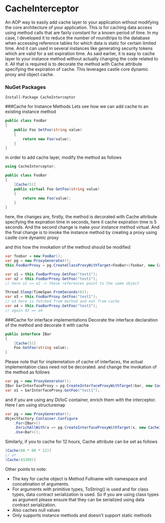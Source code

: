 # CacheInterceptor

An AOP way to easily add cache layer to your application without modifying the core architecture of your application. This is for caching data access using method calls that are fairly constant for a known period of time. In my case, I developed it to reduce the number of roundtrips to the database when accessing reference tables for which data is static for certain limited time. And it can used in several instances like generating security tokens which are valid for a set expiration time.
As said earlier, it is easy to cache layer to your instance method without actually changing the code related to it. All that is required is to decorate the method with Cache attribute specifying the expiration of cache. This leverages castle core dynamic proxy and object cache.

### NuGet Packages

```
Install-Package CacheInterceptor
```

###Cache for Instance Methods
Lets see how we can add cache to an existing instance method

```csharp
public class FooBar
{
    public Foo GetFoo(string value)
    {
        return new Foo(value);
    }
}
```
in order to add cache layer, modify the method as follows
```csharp
using CacheInterceptor;

public class FooBar
{
    [Cache(5)]
    public virtual Foo GetFoo(string value)
    {
        return new Foo(value);
    }
}
```
here, the changes are, firstly, the method is decorated with Cache attribute specifying the expiration time in seconds, here it cache expiration time is 5 seconds. And the second change is make your instance method virtual.
And the final change is to invoke the instance method by creating a proxy using castle core dynamic proxy

and this how the invokation of the method should be modified
```csharp
var foobar = new FooBar();
var pg = new ProxyGenerator();
this.FooBarProxy = pg.CreateClassProxyWithTarget<FooBar>(foobar, new CacheInterceptor());

var o1 = this.FooBarProxy.GetFoo("test1");
var o2 = this.FooBarProxy.GetFoo("test1");
// here o1 == o2 -> these references point to the same object

Thread.Sleep(TimeSpan.FromSeconds(6));
var o3 = this.FooBarProxy.GetFoo("test1");
// o3 here is fetched from method and not from cache
var o4 = this.FooBarProxy.GetFoo("test1");
// again 03 == o4
```
###Cache for interface implementations
Decorate the interface declaration of the method and decorate it with cache
```csharp
public interface IBar
{
    [Cache(5)]
    Foo GetFoo(string value);
}
```
Please note that for implemetation of cache of interfaces, the actual implementation class need not be decorated.
and change the invokation of the method as follows
```csharp
var pg = new ProxyGenerator();
IBar barInterfaceProxy = pg.CreateInterfaceProxyWithTarget(bar, new CacheInterceptor());
var o1 = barInterfaceProxy.GetFoo("test1");
```
and if you are using any DI/IoC container, enrich them with the interceptor. Here I am using structuremap
```csharp
var pg = new ProxyGenerator();
ObjectFactory.Container.Configure
    .For<IBar>()
    .EnrichAllWith(x => pg.CreateInterfaceProxyWithTarget(x, new CacheInterceptor()))
    .Use<Bar>();
```

Similarly, if you to cache for 12 hours, Cache attribute can be set as follows
```csharp
[Cache(60 * 60 * 12)]
// or
[Cache(43200)]
```

Other points to note:
* The key for cache object is Method Fullname with namespace and concatination of arguments.
* For arguments with primitive types, ToString() is used and for class types, data contract serialization is used. So if you are using class types as argument please ensure that they can be serialized using data contract serialization.
* Also caches null values
* Only supports instance methods and doesn't support static methods


